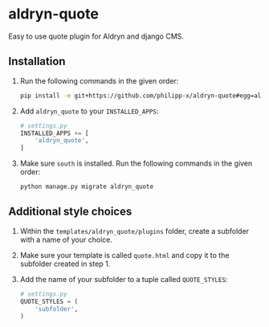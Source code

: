 aldryn-quote
============

Easy to use quote plugin for Aldryn and django CMS.

Installation
------------

1. Run the following commands in the given order:

    ```bash
    pip install -e git+https://github.com/philipp-x/aldryn-quote#egg=aldryn-quote
    ```

2. Add `aldryn_quote` to your `INSTALLED_APPS`:

    ```python
    # settings.py
    INSTALLED_APPS += [
        'aldryn_quote',
    ]
    ```

3. Make sure `south` is installed. Run the following commands in the given order:

    ```bash
    python manage.py migrate aldryn_quote
    ```

Additional style choices
------------------------

1. Within the `templates/aldryn_quote/plugins` folder, create a subfolder with a name of your choice.

2. Make sure your template is called `quote.html` and copy it to the subfolder created in step 1.

3. Add the name of your subfolder to a tuple called `QUOTE_STYLES`:

    ```python
    # settings.py
    QUOTE_STYLES = (
        'subfolder',
    )
    ```
